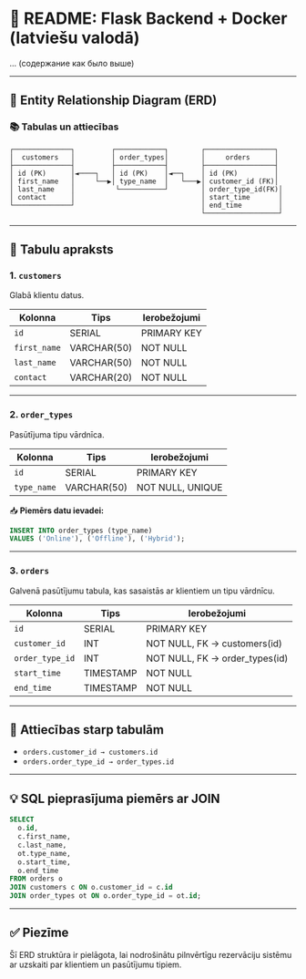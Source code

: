 # 📘 README: Flask Backend + Docker (latviešu valodā)

... (содержание как было выше)

---

## 🧩 Entity Relationship Diagram (ERD)

### 📚 Tabulas un attiecības

```
┌──────────────┐         ┌────────────┐        ┌─────────────────┐
│  customers   │         │ order_types│        │     orders      │
├──────────────┤         ├────────────┤        ├─────────────────┤
│ id (PK)      │◄────┐   │ id (PK)    │◄──┐    │ id (PK)         │
│ first_name   │     └──▶│ type_name  │   └───▶│ customer_id (FK)│
│ last_name    │          └───────────┘        │ order_type_id(FK)│
│ contact      │                               │ start_time       │
└──────────────┘                               │ end_time         │
                                               └──────────────────┘
```

---

## 📘 Tabulu apraksts

### 1. `customers`
Glabā klientu datus.

| Kolonna      | Tips         | Ierobežojumi          |
|--------------|--------------|------------------------|
| `id`         | SERIAL       | PRIMARY KEY            |
| `first_name` | VARCHAR(50)  | NOT NULL               |
| `last_name`  | VARCHAR(50)  | NOT NULL               |
| `contact`    | VARCHAR(20)  | NOT NULL               |

---

### 2. `order_types`
Pasūtījuma tipu vārdnīca.

| Kolonna     | Tips         | Ierobežojumi           |
|-------------|--------------|------------------------|
| `id`        | SERIAL       | PRIMARY KEY            |
| `type_name` | VARCHAR(50)  | NOT NULL, UNIQUE       |

📥 **Piemērs datu ievadei:**
```sql
INSERT INTO order_types (type_name) 
VALUES ('Online'), ('Offline'), ('Hybrid');
```

---

### 3. `orders`
Galvenā pasūtījumu tabula, kas sasaistās ar klientiem un tipu vārdnīcu.

| Kolonna         | Tips       | Ierobežojumi                          |
|------------------|------------|--------------------------------------|
| `id`             | SERIAL     | PRIMARY KEY                          |
| `customer_id`    | INT        | NOT NULL, FK → customers(id)         |
| `order_type_id`  | INT        | NOT NULL, FK → order_types(id)       |
| `start_time`     | TIMESTAMP  | NOT NULL                             |
| `end_time`       | TIMESTAMP  | NOT NULL                             |

---

## 🔗 Attiecības starp tabulām

- `orders.customer_id → customers.id`
- `orders.order_type_id → order_types.id`

---

## 💡 SQL pieprasījuma piemērs ar JOIN

```sql
SELECT
  o.id,
  c.first_name,
  c.last_name,
  ot.type_name,
  o.start_time,
  o.end_time
FROM orders o
JOIN customers c ON o.customer_id = c.id
JOIN order_types ot ON o.order_type_id = ot.id;
```

---

## ✅ Piezīme
Šī ERD struktūra ir pielāgota, lai nodrošinātu pilnvērtīgu rezervāciju sistēmu ar uzskaiti par klientiem un pasūtījumu tipiem.

